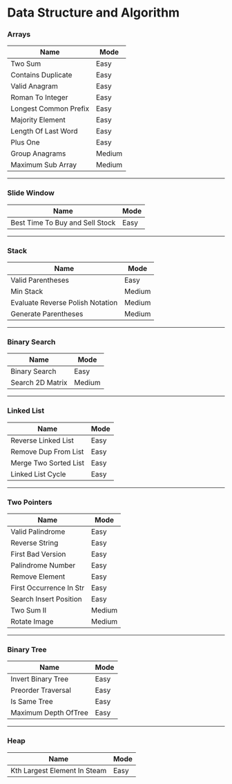 # Data Structure and Algorithm

### Arrays
| Name                  | Mode   |
|-----------------------|--------|
| Two Sum               | Easy   |
| Contains Duplicate    | Easy   |
| Valid Anagram         | Easy   |
| Roman To Integer      | Easy   |
| Longest Common Prefix | Easy   |
| Majority Element      | Easy   |
| Length Of Last Word   | Easy   |
| Plus One              | Easy   |
| Group Anagrams        | Medium |
| Maximum Sub Array     | Medium |

___

### Slide Window
| Name | Mode   |
|------|--------|
|  Best Time To Buy and Sell Stock | Easy |

___

### Stack
| Name                             | Mode   |
|----------------------------------|--------|
| Valid Parentheses                | Easy |
| Min Stack                        | Medium |
| Evaluate Reverse Polish Notation | Medium |
| Generate Parentheses             | Medium |

___

### Binary Search
| Name             | Mode   |
|------------------|--------|
| Binary Search    | Easy   |
| Search 2D Matrix | Medium |

___

### Linked List
| Name                  | Mode   |
|-----------------------|--------|
| Reverse Linked List   | Easy |
| Remove Dup From List  | Easy |
| Merge Two Sorted List | Easy |
| Linked List Cycle     | Easy |

---

### Two Pointers
| Name                    | Mode   |
|-------------------------|--------|
| Valid Palindrome        | Easy   |
| Reverse String          | Easy   |
| First Bad Version       | Easy   |
| Palindrome Number       | Easy   |
| Remove Element          | Easy   |
| First Occurrence In Str | Easy   |
| Search Insert Position  | Easy   |
| Two Sum II              | Medium |
| Rotate Image            | Medium |

---

### Binary Tree
| Name               | Mode   |
|--------------------|--------|
| Invert Binary Tree | Easy   |
| Preorder Traversal | Easy   |
| Is Same Tree       | Easy   |
| Maximum Depth OfTree | Easy   |

---

### Heap
| Name                         | Mode   |
|------------------------------|--------|
| Kth Largest Element In Steam | Easy   |
